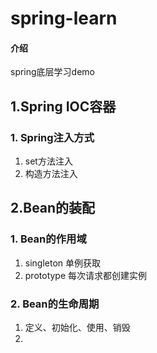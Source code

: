 # spring-learn

#### 介绍
spring底层学习demo

## 1.Spring IOC容器

### 1. Spring注入方式
1. set方法注入
2. 构造方法注入

## 2.Bean的装配

### 1. Bean的作用域

1. singleton 单例获取
2. prototype 每次请求都创建实例

### 2. Bean的生命周期

1. 定义、初始化、使用、销毁
2. <!--待补充...-->